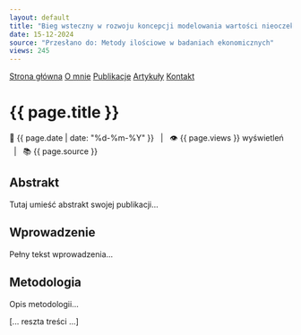 ```yaml
---
layout: default
title: "Bieg wsteczny w rozwoju koncepcji modelowania wartości nieoczekiwanej w sektorze finansowym na przykładzie decyzji o wycofaniu frameworku AMA w ryzyku operacyjnym"
date: 15-12-2024
source: "Przesłano do: Metody ilościowe w badaniach ekonomicznych"
views: 245
---
```


<div id="myMenu">
  <a href="/" class="menu-option">Strona główna</a>
  <a href="/about" class="menu-option">O mnie</a>
  <a href="/publications" class="menu-option">Publikacje</a>
  <a href="/articles" class="menu-option">Artykuły</a>
  <a href="/contact" class="menu-option">Kontakt</a>
</div>

<div class="square"></div>
<div class="square1"></div>
<div class="square2"></div>
<div class="square-big"></div>

# {{ page.title }}

<div class="publication-meta">
  📅 {{ page.date | date: "%d-%m-%Y" }} &nbsp;&nbsp;|&nbsp;&nbsp; 
  👁️ {{ page.views }} wyświetleń &nbsp;&nbsp;|&nbsp;&nbsp;
  📚 {{ page.source }}
</div>

## Abstrakt

Tutaj umieść abstrakt swojej publikacji...

## Wprowadzenie

Pełny tekst wprowadzenia...

## Metodologia

Opis metodologii...

[... reszta treści ...]
